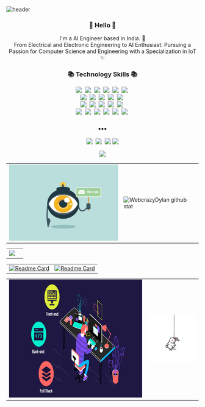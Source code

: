 ![header](https://capsule-render.vercel.app/api?type=slice&color=c8a4ea&height=190&section=header&text=Pilli%20Karthik&fontColor=236FD7&fontAlignX=45&fontAlignY=65&fontSize=80&animation=twinkling)


<h3 align="center"> 👋 Hello 👋 </h3>
<p align="center">
I'm a AI Engineer based in India. 🌱 <br>
From Electrical and Electronic Engineering to AI Enthusiast: Pursuing a Passion for Computer Science and Engineering with a Specialization in IoT ✨
</p>
<h3 align="center">📚 Technology Skills 📚</h3>
<p align="center">
  <img src="https://img.shields.io/badge/-Python-orange"/>&nbsp
  <img src="https://img.shields.io/badge/-TensorFlow-blueviolet"/>&nbsp
  <img src="https://img.shields.io/badge/-React-blue"/>&nbsp
  <img src="https://img.shields.io/badge/-Node.js-green"/>&nbsp
  <img src="https://img.shields.io/badge/-Pytorch-E92D2E"/>&nbsp
  <img src="https://img.shields.io/badge/-Scikit learn-red"/>&nbsp
  <br>
  <img src="https://img.shields.io/badge/-Deep Learning-brightgreen"/>&nbsp
  <img src="https://img.shields.io/badge/-Machine Learning-E92D2E"/>&nbsp
  <img src="https://img.shields.io/badge/-JavaScript-yellow"/>&nbsp
  <img src="https://img.shields.io/badge/-Express.js-green"/>&nbsp
  <img src="https://img.shields.io/badge/-Neural Networks (RNN, Autoencoders)-blue"/>&nbsp
  <br>
  <img src="https://img.shields.io/badge/-Data Pipelines-E92D2E"/>&nbsp
  <img src="https://img.shields.io/badge/-MongoDB-4FAA40"/>&nbsp  
  <img src="https://img.shields.io/badge/-Data Analysis & Visualization-9153C9"/>&nbsp  
  <img src="https://img.shields.io/badge/-
-navy"/>&nbsp
  <img src="https://img.shields.io/badge/-MERN Stack-422BF8"/>&nbsp
  <br>
  <img src="https://img.shields.io/badge/-API Development-orange"/>&nbsp
  <img src="https://img.shields.io/badge/-Docker-E54D26"/>&nbsp
  <img src="https://img.shields.io/badge/-Kubernetes-3C8FC6"/>&nbsp  
  <img src="https://img.shields.io/badge/-AWS-EFDB4F"/>&nbsp  
  <img src="https://img.shields.io/badge/-BootStrap-59407F"/>&nbsp    
  <img src="https://img.shields.io/badge/-Git-black"/>&nbsp
</p>

<h3 align="center">•••</h3>

<p align="center">
  <a href="https://jonghyunpark.shop/"><img src="https://img.shields.io/badge/Portfolio-FA829D?style=flat-square&logo=D-Wave Systems&logoColor=white&link=jonghyunpark.shop"/></a>&nbsp
  <a href="https://www.linkedin.com/in/itsmekarthikpilli/"><img src="https://img.shields.io/badge/LinkedIn-0A66C2?style=flat-square&logo=LinkedIn&logoColor=white&link=https://www.linkedin.com/in/jonghyun-park-dylan/?locale=en_US"/></a>&nbsp
  <a href="https://drive.google.com/file/d/1DAvXh5f7rGmMwNGjaF9Pnbk8jUjnyF8A/view?usp=sharing"><img src="https://img.shields.io/badge/Resume-brightgreen?style=flat-square&logo=airplayvideo&logoColor=white&link=jonghyunpark.shop"/></a>
  <a href="mailto:kkbae143@gmail.com"><img src="https://img.shields.io/badge/Gmail-d14836?style=flat-square&logo=Gmail&logoColor=white&link=mailto:jonghyun.park.dylan@gmail.com"/></a>
  
</p>


<p align="center">
  <a href="https://hits.seeyoufarm.com"><img src="https://hits.seeyoufarm.com/api/count/incr/badge.svg?url=https%3A%2F%2Fgithub.com%2FWebcrazyDylan&count_bg=%23C83DB8&title_bg=%23B07E7E&icon=github.svg&icon_color=%23E7E7E7&title=hits&edge_flat=false"/></a>
</p>

|||
|---|---|
|<img src="./hire_me_zabombey.gif" width="300" height="200"/>|![WebcrazyDylan github stat](https://github-readme-stats.vercel.app/api?username=WebcrazyDylan&show_icons=true&hide_border=true&hide=&theme=aura)|

|   |   |
|---|---|
| ![](http://github-profile-summary-cards.vercel.app/api/cards/profile-details?username=KKBAE143&theme=algolia) 



|||
|---|---|
|[![Readme Card](https://github-readme-stats.vercel.app/api/pin/?username=WebcrazyDylan&repo=SpringBootJPA-board&theme=material-palenight)](https://github.com/WebcrazyDylan/SpringBootJPA-board)|[![Readme Card](https://github-readme-stats.vercel.app/api/pin/?username=WebcrazyDylan&repo=insta-clone-native-expo-2021&theme=calm)](https://github.com/WebcrazyDylan/insta-clone-native-expo-2021)|

|||
|---|---|
|<img src="./full-stack-development.gif" height="310"/>|<img src="./rabbitPoleDance.webp"/>|

